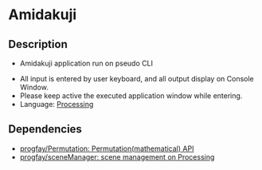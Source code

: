 # Amidakuji


## Description

- Amidakuji application run on pseudo CLI

 * All input is entered by user keyboard, and all output display on Console Window.
 * Please keep active the executed application window while entering.
* Language: [Processing](http://processing.org/)



## Dependencies

- [progfay/Permutation: Permutation(mathematical) API](https://github.com/progfay/Permutation)
- [progfay/sceneManager: scene management on Processing](https://github.com/progfay/sceneManager)